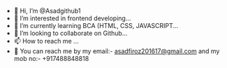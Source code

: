 - 👋 Hi, I’m @Asadgithub1
- 👀 I’m interested in frontend developing...
- 🌱 I’m currently learning BCA (HTML, CSS, JAVASCRIPT...
- 💞️ I’m looking to collaborate on Github...
- 📫 How to reach me ...
- 🦄 You can reach me by my email:- asadfiroz201617@gmail.com 
     and my mob no:- +917488848818
<!---
Asadgithub1/Asadgithub1 is a ✨ special ✨ repository because its `README.md` (this file) appears on your GitHub profile.
You can click the Preview link to take a look at your changes.
--->
